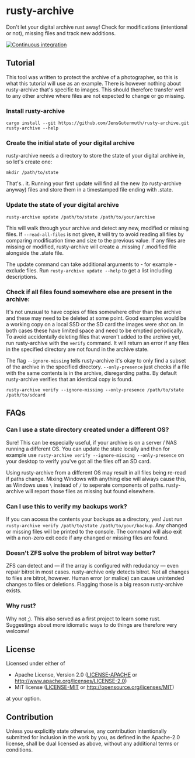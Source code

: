 # rusty-archive

Don't let your digital archive rust away! Check for modifications (intentional or not), missing files and track new additions.

[![Continuous integration](https://github.com/JensGutermuth/rusty-archive/actions/workflows/ci.yml/badge.svg)](https://github.com/JensGutermuth/rusty-archive/actions/workflows/ci.yml)

## Tutorial

This tool was written to protect the archive of a photographer, so this is what this tutorial will use as an example. There is however nothing about rusty-archive that's specific to images. This should therefore transfer well to any other archive where files are not expected to change or go missing.

### Install rusty-archive

```
cargo install --git https://github.com/JensGutermuth/rusty-archive.git
rusty-archive --help
```

### Create the initial state of your digital archive

rusty-archive needs a directory to store the state of your digital archive in, so let's create one:

```
mkdir /path/to/state
```

That's.. it. Running your first update will find all the new (to rusty-archive anyway) files and store them in a timestamped file ending with .state.

### Update the state of your digital archive

```shell
rusty-archive update /path/to/state /path/to/your/archive
```

This will walk through your archive and detect any new, modified or missing files. If `--read-all-files` is not given, it will try to avoid reading all files by comparing modification time and size to the previous value. If any files are missing or modified, rusty-archive will create a .missing / .modified file alongside the .state file.

The update command can take additional arguments to - for example - exclude files. Run `rusty-archive update --help` to get a list including descriptions.

### Check if all files found somewhere else are present in the archive:

It's not unusual to have copies of files somewhere other than the archive and these may need to be deleted at some point. Good examples would be a working copy on a local SSD or the SD card the images were shot on. In both cases these have limited space and need to be emptied periodically. To avoid accidentally deleting files that weren't added to the archive yet, run rusty-archive with the `verify` command. It will return an error if any files in the specified directory are not found in the archive state.

The flag `--ignore-missing` tells rusty-archive it's okay to only find a subset of the archive in the specified directory. `--only-presence` just checks if a file with the same contents is in the archive, disregarding paths. By default rusty-archive verifies that an identical copy is found.

```
rusty-archive verify --ignore-missing --only-presence /path/to/state /path/to/sdcard
```

## FAQs

### Can I use a state directory created under a different OS?

Sure! This can be especially useful, if your archive is on a server / NAS running a different OS. You can update the state locally and then for example use `rusty-archive verify --ignore-missing --only-presence` on your desktop to verify you've got all the files off an SD card.

Using rusty-archive from a different OS may result in all files being re-read if paths change. Mixing Windows with anything else will always cause this, as Windows uses `\` instead of `/` to seperate components of paths. rusty-archive will report those files as missing but found elsewhere.

### Can I use this to verify my backups work?

If you can access the contents your backups as a directory, yes! Just run `rusty-archive verify /path/to/state /path/to/your/backup`. Any changed or missing files will be printed to the console. The command will also exit with a non-zero exit code if any changed or missing files are found.

### Doesn't ZFS solve the problem of bitrot way better?

ZFS can detect and — if the array is configured with redudancy — even repair bitrot in most cases. rusty-archive only detects bitrot. Not all changes to files are bitrot, however. Human error (or malice) can cause unintended changes to files or deletions. Flagging those is a big reason rusty-archive exists.

### Why rust?

Why not ;). This also served as a first project to learn some rust. Suggestings about more idiomatic ways to do things are therefore very welcome!

## License

Licensed under either of

 * Apache License, Version 2.0
   ([LICENSE-APACHE](LICENSE-APACHE) or http://www.apache.org/licenses/LICENSE-2.0)
 * MIT license
   ([LICENSE-MIT](LICENSE-MIT) or http://opensource.org/licenses/MIT)

at your option.

## Contribution

Unless you explicitly state otherwise, any contribution intentionally submitted
for inclusion in the work by you, as defined in the Apache-2.0 license, shall be
dual licensed as above, without any additional terms or conditions.